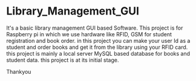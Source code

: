# Library_Management_GUI
It's a basic library management GUI based Software.
This project is for Raspberry pi in which we use hardware like RFID, GSM for student registration and book order.
in this project you can make your user Id as a student and order books and get it from the library using your RFID card.
this project is mainly a local server MySQL based database for books and student data. 
this project is at its initial stage.


Thankyou

